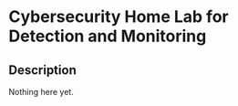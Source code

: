 <h1>Cybersecurity Home Lab for Detection and Monitoring</h1>

<h2>Description</h2>
Nothing here yet.
<br />

<!--
 ```diff
- text in red
+ text in green
! text in orange
# text in gray
@@ text in purple (and bold)@@
```
--!>
